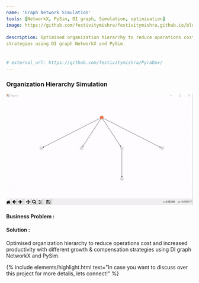```yaml
---
name: 'Graph Network Simulation'
tools: [NetworkX, PySim, DI graph, Simulation, optimisation]
image: https://github.com/festivitymishra/festivitymishra.github.io/blob/master/_projects/figures/Simulation.gif?raw=true

description: Optimised organization hierarchy to reduce operations cost and increased productivity with different growth & compensation
strategies using DI graph NetworkX and PySim.


# external_url: https://github.com/festivitymishra/PyraDox/
---
```


### Organization Hierarchy Simulation

![preview](https://github.com/festivitymishra/festivitymishra.github.io/blob/master/_projects/figures/Simulation.gif?raw=true)

#### Business Problem : 


#### Solution :
Optimised organization hierarchy to reduce operations cost and increased productivity with different growth & compensation strategies using DI graph NetworkX and PySim.




{% include elements/highlight.html text="In case you want to discuss over this project for more details, lets connect!" %}

<!-- The Movies Project is something like **Netflix**, the only difference is that **it's not real**! It doesn't exist! I just created it to demonstrate how the **showcase** page looks like and how you can write whatever you want with full markdown support. -->